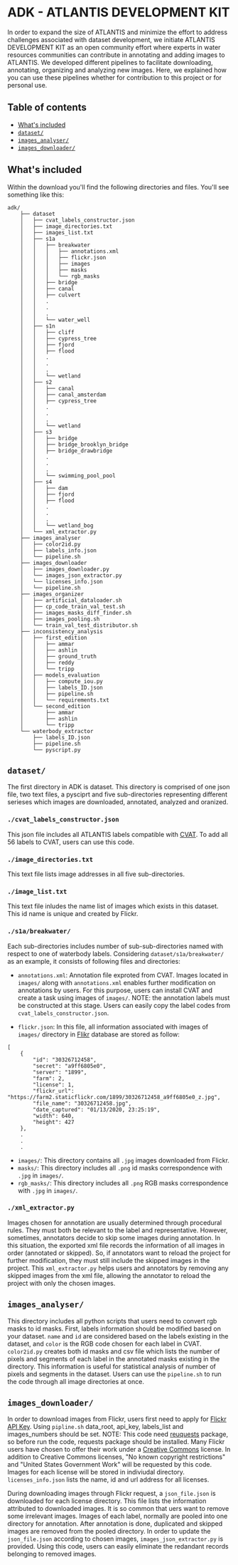 # ADK - ATLANTIS DEVELOPMENT KIT

In order to expand the size of ATLANTIS and minimize the effort to address challenges associated with dataset development, we initiate ATLANTIS DEVELOPMENT KIT as an open community effort where experts in water resources communities can contribute in annotating and adding images to ATLANTIS. We developed different pipelines to facilitate downloading, annotating, organizing and analyzing new images. Here, we explained how you can use these pipelines whether for contribution to this project or for personal use.

## Table of contents

- [What's included](#whats-included)
- [`dataset/`](#dataset)
- [`images_analyser/`](#images_analyser)
- [`images_downloader/`](#images_downloader)

## What's included

Within the download you'll find the following directories and files. You'll see something like this:

```text
adk/
    ├── dataset
    │   ├── cvat_labels_constructor.json 
    │   ├── image_directories.txt
    │   ├── images_list.txt
    │   ├── s1a
    │   │   ├── breakwater
    │   │   │   ├── annotations.xml
    │   │   │   ├── flickr.json
    │   │   │   ├── images
    │   │   │   ├── masks
    │   │   │   └── rgb_masks
    │   │   ├── bridge
    │   │   ├── canal
    │   │   ├── culvert
    │   │   .
    │   │   .
    │   │   .
    │   │   └── water_well
    │   ├── s1n
    │   │   ├── cliff
    │   │   ├── cypress_tree
    │   │   ├── fjord
    │   │   ├── flood
    │   │   .
    │   │   .
    │   │   .
    │   │   └── wetland
    │   ├── s2
    │   │   ├── canal
    │   │   ├── canal_amsterdam
    │   │   ├── cypress_tree
    │   │   .
    │   │   .
    │   │   .
    │   │   └── wetland
    │   ├── s3
    │   │   ├── bridge
    │   │   ├── bridge_brooklyn_bridge
    │   │   ├── bridge_drawbridge
    │   │   .
    │   │   .
    │   │   .
    │   │   └── swimming_pool_pool
    │   ├── s4
    │   │   ├── dam
    │   │   ├── fjord
    │   │   ├── flood
    │   │   .
    │   │   .
    │   │   .
    │   │   └── wetland_bog
    │   └── xml_extractor.py
    ├── images_analyser
    │   ├── color2id.py
    │   ├── labels_info.json
    │   └── pipeline.sh
    ├── images_downloader
    │   ├── images_downloader.py
    │   └── images_json_extractor.py
    │   └── licenses_info.json
    │   └── pipeline.sh
    ├── images_organizer
    │   ├── artificial_dataloader.sh
    │   ├── cp_code_train_val_test.sh
    │   ├── images_masks_diff_finder.sh
    │   ├── images_pooling.sh
    │   └── train_val_test_distributor.sh
    ├── inconsistency_analysis
    │   ├── first_edition
    │   │   ├── ammar
    │   │   ├── ashlin
    │   │   ├── ground_truth
    │   │   ├── reddy
    │   │   └── tripp
    │   ├── models_evaluation
    │   │   ├── compute_iou.py
    │   │   ├── labels_ID.json
    │   │   ├── pipeline.sh
    │   │   └── requirements.txt
    │   └── second_edition
    │       ├── ammar
    │       ├── ashlin
    │       └── tripp
    └── waterbody_extractor
        ├── labels_ID.json
        ├── pipeline.sh
        └── pyscript.py
```

## `dataset/`
The first directory in ADK is dataset. This directory is comprised of one json file, two text files, a pysciprt and five sub-directories representing different serieses which images are downloaded, annotated, analyzed and oranized.

### `./cvat_labels_constructor.json`
This json file includes all ATLANTIS labels compatible with [CVAT](https://github.com/openvinotoolkit/cvat). To add all 56 labels to CVAT, users can use this code.

### `./image_directories.txt`
This text file lists image addresses in all five sub-directories.

### `./image_list.txt`
This text file inludes the name list of images which exists in this dataset. This id name is unique and created by Flickr.

### `./s1a/breakwater/`
Each sub-directories includes number of sub-sub-directories named with respect to one of waterbody labels. Considering `dataset/s1a/breakwater/` as an example, it consists of following files and directories:

* `annotations.xml`: Annotation file exproted from CVAT. Images located in `images/` along with `annotations.xml` enables further modification on annotations by users. For this purpose, users can install CVAT and create a task using images of `images/`. NOTE: the annotation labels must be constructed at this stage. Users can easily copy the label codes from `cvat_labels_constructor.json`. 

* `flickr.json`: In this file, all information associated with images of `images/` directory in [Flikr](https://www.flickr.com/) database are stored as follow:

```
[
    {
        "id": "30326712458",
        "secret": "a9ff6805e0",
        "server": "1899",
        "farm": 2,
        "license": 1,
        "flickr_url": "https://farm2.staticflickr.com/1899/30326712458_a9ff6805e0_z.jpg",
        "file_name": "30326712458.jpg",
        "date_captured": "01/13/2020, 23:25:19",
        "width": 640,
        "height": 427
    },
    .
    .
    .
```

* `images/`: This directory contains all `.jpg` images downloaded from Flickr.  
* `masks/`: This directory includes all `.png` id masks correspondence with `.jpg` in `images/`.   
* `rgb_masks/`: This directory includes all `.png` RGB masks correspondence with `.jpg` in `images/`.     

### `./xml_extractor.py`
Images chosen for annotation are usually determined through procedural rules. They must both be relevant to the label and representative. However, sometimes, annotators decide to skip some images during annotation. In this situation, the exported xml file records the information of all images in order (annotated or skipped). So, if annotators want to reload the project for further modification, they must still include the skipped images in the project. This `xml_extractor.py` helps users and annotators by removing any skipped images from the xml file, allowing the annotator to reload the project with only the chosen images.

## `images_analyser/`
This directory includes all python scripts that users need to convert rgb masks to id masks. First, labels information should be modified based on your dataset. `name` and `id` are considered based on the labels existing in the dataset, and `color` is the RGB code chosen for each label in CVAT. `color2id.py` creates both id masks and csv file which lists the number of pixels and segments of each label in the annotated masks existing in the directory. This information is useful for statistical analysis of number of pixels and segments in the dataset. Users can use the `pipeline.sh` to run the code through all image directories at once.

## `images_downloader/`
In order to download images from Flickr, users first need to apply for [Flickr API Key](https://www.flickr.com/services/api/misc.api_keys.html). Using `pipline.sh` data_root, api_key, labels_list and images_numbers should be set. NOTE: This code need [reuquests](https://docs.python-requests.org/en/master/) package, so before run the code, requests package should be installed.
Many Flickr users have chosen to offer their work under a [Creative Commons](https://www.flickr.com/creativecommons/) license. In addition to Creative Commons licenses, "No known copyright restrictions" and "United States Government Work" will be requested by this code. Images for each license will be stored in indiviudal directory. `licenses_info.json` lists the name, id and url address for all licenses.

During downloading images through Flickr request, a `json_file.json` is downloaded for each license directory. This file lists the information attributed to downloaded images. It is so common that uers want to remove some irrelevant images. Images of each label, normally are pooled into one directory for annotation. After annotation is done, duplicated and skipped images are removed from the pooled directory. In order to update the `json_file.json` according to chosen images, `images_json_extractor.py` is provided. Using this code, users can easily eliminate the redandant records belonging to removed images.